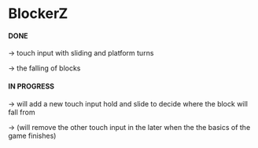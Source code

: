 # BlockerZ
#### DONE
-> touch input with sliding and platform turns

-> the falling of blocks
#### IN PROGRESS 
-> will add a new touch input hold and slide to decide where the block will fall from

-> (will remove the other touch input in the later when the the basics of the game finishes)
